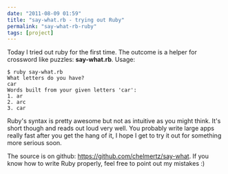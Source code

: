 ```yaml
---
date: "2011-08-09 01:59"
title: "say-what.rb - trying out Ruby"
permalink: "say-what-rb-ruby"
tags: [project]
---
```


Today I tried out ruby for the first time. The outcome is a helper for crossword like puzzles: <strong>say-what.rb</strong>. Usage:

    $ ruby say-what.rb
    What letters do you have?
    car
    Words built from your given letters 'car':
    1. ar
    2. arc
    3. car

Ruby's syntax is pretty awesome but not as intuitive as you might think. It's short though and reads out loud very well. You probably write large apps really fast after you get the hang of it, I hope I get to try it out for something more serious soon.

The source is on github: <a href="https://github.com/chelmertz/say-what">https://github.com/chelmertz/say-what</a>. If you know how to write Ruby properly, feel free to point out my mistakes :)
